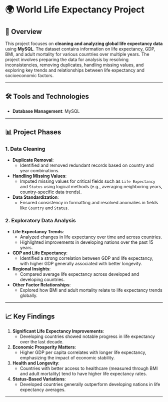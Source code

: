 # 🌍 World Life Expectancy Project

## 📌 Overview
This project focuses on **cleaning and analyzing global life expectancy data** using **MySQL**. The dataset contains information on life expectancy, GDP, BMI, and adult mortality for various countries over multiple years. The project involves preparing the data for analysis by resolving inconsistencies, removing duplicates, handling missing values, and exploring key trends and relationships between life expectancy and socioeconomic factors.

---

## 🛠 Tools and Technologies
- **Database Management**: MySQL


---

## 📊 Project Phases

### 1. **Data Cleaning**
- **Duplicate Removal**:
  - Identified and removed redundant records based on country and year combinations.
- **Handling Missing Values**:
  - Imputed missing values for critical fields such as `Life Expectancy` and `Status` using logical methods (e.g., averaging neighboring years, country-specific data trends).
- **Data Standardization**:
  - Ensured consistency in formatting and resolved anomalies in fields like `Country` and `Status`.

### 2. **Exploratory Data Analysis**
- **Life Expectancy Trends**:
  - Analyzed changes in life expectancy over time and across countries.
  - Highlighted improvements in developing nations over the past 15 years.
- **GDP and Life Expectancy**:
  - Identified a strong correlation between GDP and life expectancy, with higher GDP generally associated with better longevity.
- **Regional Insights**:
  - Compared average life expectancy across developed and developing countries.
- **Other Factor Relationships**:
  - Explored how BMI and adult mortality relate to life expectancy trends globally.

---

## 📈 Key Findings
1. **Significant Life Expectancy Improvements**:
   - Developing countries showed notable progress in life expectancy over the last decade.
2. **Economic Prosperity Matters**:
   - Higher GDP per capita correlates with longer life expectancy, emphasizing the impact of economic stability.
3. **Health and Longevity**:
   - Countries with better access to healthcare (measured through BMI and adult mortality) tend to have higher life expectancy rates.
4. **Status-Based Variations**:
   - Developed countries generally outperform developing nations in life expectancy averages.

---



